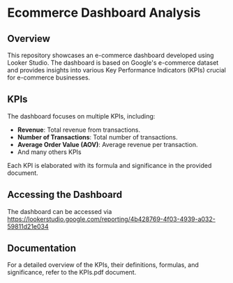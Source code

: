 # Ecommerce Dashboard Analysis

## Overview

This repository showcases an e-commerce dashboard developed using Looker Studio. The dashboard is based on Google's e-commerce dataset and provides insights into various Key Performance Indicators (KPIs) crucial for e-commerce businesses.

## KPIs

The dashboard focuses on multiple KPIs, including:

- **Revenue**: Total revenue from transactions.
- **Number of Transactions**: Total number of transactions.
- **Average Order Value (AOV)**: Average revenue per transaction.
- And many others KPIs

Each KPI is elaborated with its formula and significance in the provided document.

## Accessing the Dashboard

The dashboard can be accessed via https://lookerstudio.google.com/reporting/4b428769-4f03-4939-a032-59811d21e034

## Documentation

For a detailed overview of the KPIs, their definitions, formulas, and significance, refer to the KPIs.pdf document.

